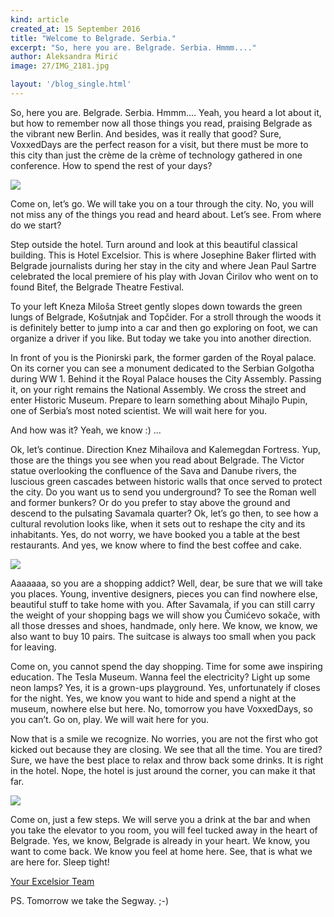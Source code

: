 ```yaml
---
kind: article
created_at: 15 September 2016
title: "Welcome to Belgrade. Serbia."
excerpt: "So, here you are. Belgrade. Serbia. Hmmm...."
author: Aleksandra Mirić
image: 27/IMG_2181.jpg

layout: '/blog_single.html'
---
```


So, here you are. Belgrade. Serbia. Hmmm.... Yeah, you heard a lot about it, but how to remember now all those things you read, praising Belgrade as the vibrant new Berlin. And besides, was it really that good? Sure, VoxxedDays are the perfect reason for a visit, but there must be more to this city than just the crème de la crème of technology gathered in one conference. How to spend the rest of your days?

![](../27/IMG_1290.JPG)

Come on, let’s go. We will take you on a tour through the city. No, you will not miss any of the things you read and heard about. Let’s see. From where do we start? 

Step outside the hotel. Turn around and look at this beautiful classical building. This is Hotel Excelsior. This is where Josephine Baker flirted with Belgrade journalists during her stay in the city and where Jean Paul Sartre celebrated the local premiere of his play with Jovan Ćirilov who went on to found Bitef, the Belgrade Theatre Festival.

To your left Kneza Miloša Street gently slopes down towards the green lungs of Belgrade, Košutnjak and Topčider. For a stroll through the woods it is definitely better to jump into a car and then go exploring on foot, we can organize a driver if you like. But today we take you into another direction. 

In front of you is the Pionirski park, the former garden of the Royal palace. On its corner you can see a monument dedicated to the Serbian Golgotha during WW 1. Behind it the Royal Palace houses the City Assembly. Passing it, on your right remains the National Assembly. We cross the street and enter Historic Museum. Prepare to learn something about Mihajlo Pupin, one of Serbia’s most noted scientist. We will wait here for you.

And how was it? Yeah, we know :) ...

Ok, let’s continue. Direction Knez Mihailova and Kalemegdan Fortress.  Yup, those are the things you see when you read about Belgrade.  The Victor statue overlooking the confluence of the Sava and Danube rivers, the luscious green cascades between historic walls that once served to protect the city. Do you want us to send you underground? To see the Roman well and former bunkers? Or do you prefer to stay above the ground and descend to the pulsating Savamala quarter? Ok, let’s go then, to see how a cultural revolution looks like, when it sets out to reshape the city and its inhabitants. Yes, do not worry, we have booked you a table at the best restaurants. And yes, we know where to find the best coffee and cake. 

![](../27/Restaurant36.JPG)

Aaaaaaa, so you are a shopping addict? Well, dear, be sure that we will take you places. Young, inventive designers, pieces you can find nowhere else, beautiful stuff to take home with you. After Savamala, if you can still carry the weight of your shopping bags we will show you Čumićevo sokače, with all those dresses and shoes, handmade, only here. We know, we know, we also want to buy 10 pairs. The suitcase is always too small when you pack for leaving. 

Come on, you cannot spend the day shopping. Time for some awe inspiring education. The Tesla Museum. Wanna feel the electricity? Light up some neon lamps? Yes, it is a grown-ups playground. Yes, unfortunately if closes for the night. Yes, we know you want to hide and spend a night at the museum, nowhere else but here. No, tomorrow you have VoxxedDays, so you can’t.  Go on, play. We will wait here for you. 

Now that is a smile we recognize. No worries, you are not the first who got kicked out because they are closing. We see that all the time. You are tired? Sure, we have the best place to relax and throw back some drinks. It is right in the hotel. Nope, the hotel is just around the corner, you can make it that far. 

![](../27/5975.jpg)

Come on, just a few steps. We will serve you a drink at the bar and when you take the elevator to you room, you will feel tucked away in the heart of Belgrade. Yes, we know, Belgrade is already in your heart. We know, you want to come back. We know you feel at home here. See, that is what we are here for. Sleep tight!

[Your Excelsior Team](http://www.hotelexcelsior.co.rs/)

PS. Tomorrow we take the Segway. ;-)
